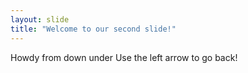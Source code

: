```yaml
---
layout: slide
title: "Welcome to our second slide!"
---
```

Howdy from down under
Use the left arrow to go back!
